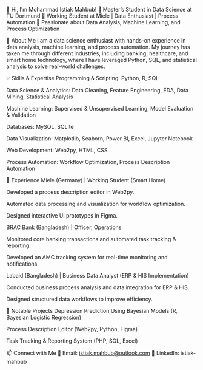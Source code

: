 👋 Hi, I'm Mohammad Istiak Mahbub!
🔹 Master’s Student in Data Science at TU Dortmund
🔹 Working Student at Miele | Data Enthusiast | Process Automation
🔹 Passionate about Data Analysis, Machine Learning, and Process Optimization

🚀 About Me
I am a data science enthusiast with hands-on experience in data analysis, machine learning, and process automation. My journey has taken me through different industries, including banking, healthcare, and smart home technology, where I have leveraged Python, SQL, and statistical analysis to solve real-world challenges.

💡 Skills & Expertise
Programming & Scripting: Python, R, SQL

Data Science & Analytics: Data Cleaning, Feature Engineering, EDA, Data Mining, Statistical Analysis

Machine Learning: Supervised & Unsupervised Learning, Model Evaluation & Validation

Databases: MySQL, SQLite

Data Visualization: Matplotlib, Seaborn, Power BI, Excel, Jupyter Notebook

Web Development: Web2py, HTML, CSS

Process Automation: Workflow Optimization, Process Description Automation

📌 Experience
Miele (Germany) | Working Student (Smart Home)

Developed a process description editor in Web2py.

Automated data processing and visualization for workflow optimization.

Designed interactive UI prototypes in Figma.

BRAC Bank (Bangladesh) | Officer, Operations

Monitored core banking transactions and automated task tracking & reporting.

Developed an AMC tracking system for real-time monitoring and notifications.

Labaid (Bangladesh) | Business Data Analyst (ERP & HIS Implementation)

Conducted business process analysis and data integration for ERP & HIS.

Designed structured data workflows to improve efficiency.

🔬 Notable Projects
Depression Prediction Using Bayesian Models (R, Bayesian Logistic Regression)

Process Description Editor (Web2py, Python, Figma)

Task Tracking & Reporting System (PHP, SQL, Excel)

📫 Connect with Me
📧 Email: istiak.mahbub@outlook.com
🔗 LinkedIn: istiak-mahbub